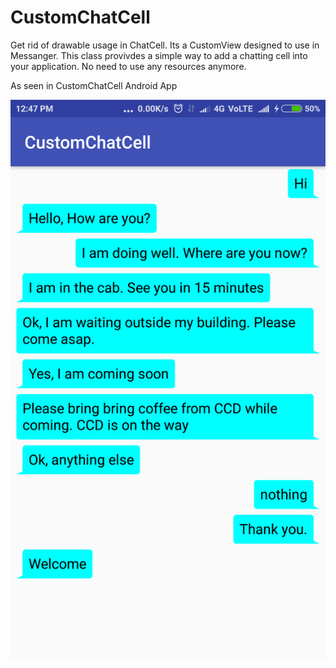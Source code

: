 # CustomChatCell

Get rid of drawable usage in ChatCell. Its a CustomView designed to use in Messanger. 
This class provivdes a simple way to add a chatting cell into your application. No need to use any resources anymore.

As seen in CustomChatCell Android App 


![CustomChatCell](https://github.com/akhilgite/CustomChatCell/blob/master/CustomChatCell.png)

